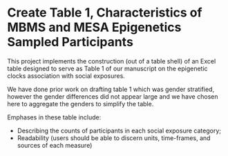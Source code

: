 # Create Table 1, Characteristics of MBMS and MESA Epigenetics Sampled Participants

This project implements the construction (out of a table shell) of 
an Excel table designed to serve as Table 1 of our manuscript on 
the epigenetic clocks association with social exposures. 

We have done prior work on drafting table 1 which was gender stratified,
however the gender differences did not appear large and we have chosen 
here to aggregate the genders to simplify the table. 

Emphases in these table include: 

  - Describing the counts of participants in each social exposure category;
  - Readability (users should be able to discern units, time-frames, and
    sources of each measure)
    
  